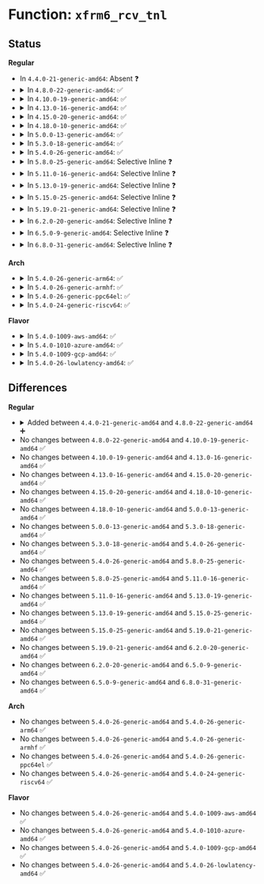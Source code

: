 # Function: <code>xfrm6_rcv_tnl</code>

## Status
<b>Regular</b>
<ul>
<li>
In <code>4.4.0-21-generic-amd64</code>: Absent ❓
</li>
<li>
<details>
<summary>In <code>4.8.0-22-generic-amd64</code>: ✅</summary>

```c
int xfrm6_rcv_tnl(struct sk_buff * skb, struct ip6_tnl * t)
```

```json
{
  "name": "xfrm6_rcv_tnl",
  "collision_type": "Unique Global",
  "inline_type": "No",
  "funcs": [
    {
      "addr": 18446744071587677248,
      "name": "xfrm6_rcv_tnl",
      "external": true,
      "loc": "net/ipv6/xfrm6_input.c:53",
      "file": "net/ipv6/xfrm6_input.c",
      "inline": "seen, unknown",
      "caller_inline": [],
      "caller_func": [
        "net/ipv6/xfrm6_input.c:xfrm6_rcv"
      ]
    }
  ],
  "symbols": [
    {
      "addr": 18446744071587677248,
      "name": "xfrm6_rcv_tnl",
      "section": ".text",
      "bind": "STB_GLOBAL",
      "size": 62
    }
  ]
}
```
</details>
</li>
<li>
<details>
<summary>In <code>4.10.0-19-generic-amd64</code>: ✅</summary>

```c
int xfrm6_rcv_tnl(struct sk_buff * skb, struct ip6_tnl * t)
```

```json
{
  "name": "xfrm6_rcv_tnl",
  "collision_type": "Unique Global",
  "inline_type": "No",
  "funcs": [
    {
      "addr": 18446744071587885648,
      "name": "xfrm6_rcv_tnl",
      "external": true,
      "loc": "net/ipv6/xfrm6_input.c:53",
      "file": "net/ipv6/xfrm6_input.c",
      "inline": "seen, unknown",
      "caller_inline": [],
      "caller_func": [
        "net/ipv6/xfrm6_input.c:xfrm6_rcv"
      ]
    }
  ],
  "symbols": [
    {
      "addr": 18446744071587885648,
      "name": "xfrm6_rcv_tnl",
      "section": ".text",
      "bind": "STB_GLOBAL",
      "size": 62
    }
  ]
}
```
</details>
</li>
<li>
<details>
<summary>In <code>4.13.0-16-generic-amd64</code>: ✅</summary>

```c
int xfrm6_rcv_tnl(struct sk_buff * skb, struct ip6_tnl * t)
```

```json
{
  "name": "xfrm6_rcv_tnl",
  "collision_type": "Unique Global",
  "inline_type": "No",
  "funcs": [
    {
      "addr": 18446744071588042672,
      "name": "xfrm6_rcv_tnl",
      "external": true,
      "loc": "net/ipv6/xfrm6_input.c:60",
      "file": "net/ipv6/xfrm6_input.c",
      "inline": "seen, unknown",
      "caller_inline": [],
      "caller_func": [
        "net/ipv6/xfrm6_input.c:xfrm6_rcv"
      ]
    }
  ],
  "symbols": [
    {
      "addr": 18446744071588042672,
      "name": "xfrm6_rcv_tnl",
      "section": ".text",
      "bind": "STB_GLOBAL",
      "size": 62
    }
  ]
}
```
</details>
</li>
<li>
<details>
<summary>In <code>4.15.0-20-generic-amd64</code>: ✅</summary>

```c
int xfrm6_rcv_tnl(struct sk_buff * skb, struct ip6_tnl * t)
```

```json
{
  "name": "xfrm6_rcv_tnl",
  "collision_type": "Unique Global",
  "inline_type": "No",
  "funcs": [
    {
      "addr": 18446744071588579984,
      "name": "xfrm6_rcv_tnl",
      "external": true,
      "loc": "net/ipv6/xfrm6_input.c:71",
      "file": "net/ipv6/xfrm6_input.c",
      "inline": "seen, unknown",
      "caller_inline": [],
      "caller_func": [
        "net/ipv6/xfrm6_input.c:xfrm6_rcv"
      ]
    }
  ],
  "symbols": [
    {
      "addr": 18446744071588579984,
      "name": "xfrm6_rcv_tnl",
      "section": ".text",
      "bind": "STB_GLOBAL",
      "size": 62
    }
  ]
}
```
</details>
</li>
<li>
<details>
<summary>In <code>4.18.0-10-generic-amd64</code>: ✅</summary>

```c
int xfrm6_rcv_tnl(struct sk_buff * skb, struct ip6_tnl * t)
```

```json
{
  "name": "xfrm6_rcv_tnl",
  "collision_type": "Unique Global",
  "inline_type": "No",
  "funcs": [
    {
      "addr": 18446744071588944720,
      "name": "xfrm6_rcv_tnl",
      "external": true,
      "loc": "net/ipv6/xfrm6_input.c:71",
      "file": "net/ipv6/xfrm6_input.c",
      "inline": "seen, unknown",
      "caller_inline": [],
      "caller_func": [
        "net/ipv6/xfrm6_input.c:xfrm6_rcv"
      ]
    }
  ],
  "symbols": [
    {
      "addr": 18446744071588944720,
      "name": "xfrm6_rcv_tnl",
      "section": ".text",
      "bind": "STB_GLOBAL",
      "size": 62
    }
  ]
}
```
</details>
</li>
<li>
<details>
<summary>In <code>5.0.0-13-generic-amd64</code>: ✅</summary>

```c
int xfrm6_rcv_tnl(struct sk_buff * skb, struct ip6_tnl * t)
```

```json
{
  "name": "xfrm6_rcv_tnl",
  "collision_type": "Unique Global",
  "inline_type": "No",
  "funcs": [
    {
      "addr": 18446744071589169024,
      "name": "xfrm6_rcv_tnl",
      "external": true,
      "loc": "net/ipv6/xfrm6_input.c:72",
      "file": "net/ipv6/xfrm6_input.c",
      "inline": "seen, unknown",
      "caller_inline": [],
      "caller_func": [
        "net/ipv6/xfrm6_input.c:xfrm6_rcv"
      ]
    }
  ],
  "symbols": [
    {
      "addr": 18446744071589169024,
      "name": "xfrm6_rcv_tnl",
      "section": ".text",
      "bind": "STB_GLOBAL",
      "size": 62
    }
  ]
}
```
</details>
</li>
<li>
<details>
<summary>In <code>5.3.0-18-generic-amd64</code>: ✅</summary>

```c
int xfrm6_rcv_tnl(struct sk_buff * skb, struct ip6_tnl * t)
```

```json
{
  "name": "xfrm6_rcv_tnl",
  "collision_type": "Unique Global",
  "inline_type": "No",
  "funcs": [
    {
      "addr": 18446744071589621728,
      "name": "xfrm6_rcv_tnl",
      "external": true,
      "loc": "net/ipv6/xfrm6_input.c:72",
      "file": "net/ipv6/xfrm6_input.c",
      "inline": "seen, unknown",
      "caller_inline": [],
      "caller_func": [
        "net/ipv6/xfrm6_input.c:xfrm6_rcv"
      ]
    }
  ],
  "symbols": [
    {
      "addr": 18446744071589621728,
      "name": "xfrm6_rcv_tnl",
      "section": ".text",
      "bind": "STB_GLOBAL",
      "size": 63
    }
  ]
}
```
</details>
</li>
<li>
<details>
<summary>In <code>5.4.0-26-generic-amd64</code>: ✅</summary>

```c
int xfrm6_rcv_tnl(struct sk_buff * skb, struct ip6_tnl * t)
```

```json
{
  "name": "xfrm6_rcv_tnl",
  "collision_type": "Unique Global",
  "inline_type": "No",
  "funcs": [
    {
      "addr": 18446744071589845904,
      "name": "xfrm6_rcv_tnl",
      "external": true,
      "loc": "net/ipv6/xfrm6_input.c:72",
      "file": "net/ipv6/xfrm6_input.c",
      "inline": "seen, unknown",
      "caller_inline": [],
      "caller_func": [
        "net/ipv6/xfrm6_input.c:xfrm6_rcv"
      ]
    }
  ],
  "symbols": [
    {
      "addr": 18446744071589845904,
      "name": "xfrm6_rcv_tnl",
      "section": ".text",
      "bind": "STB_GLOBAL",
      "size": 63
    }
  ]
}
```
</details>
</li>
<li>
<details>
<summary>In <code>5.8.0-25-generic-amd64</code>: Selective Inline ❓</summary>

```c
int xfrm6_rcv_tnl(struct sk_buff * skb, struct ip6_tnl * t)
```

```json
{
  "name": "xfrm6_rcv_tnl",
  "collision_type": "Unique Global",
  "inline_type": "Selective",
  "funcs": [
    {
      "addr": 18446744071590872869,
      "name": "xfrm6_rcv_tnl",
      "external": true,
      "loc": "net/ipv6/xfrm6_input.c:163",
      "file": "net/ipv6/xfrm6_input.c",
      "inline": "not declared, inlined",
      "caller_inline": [
        "net/ipv6/xfrm6_input.c:xfrm6_rcv"
      ],
      "caller_func": []
    }
  ],
  "symbols": [
    {
      "addr": 18446744071590872736,
      "name": "xfrm6_rcv_tnl",
      "section": ".text",
      "bind": "STB_GLOBAL",
      "size": 63
    }
  ]
}
```
</details>
</li>
<li>
<details>
<summary>In <code>5.11.0-16-generic-amd64</code>: Selective Inline ❓</summary>

```c
int xfrm6_rcv_tnl(struct sk_buff * skb, struct ip6_tnl * t)
```

```json
{
  "name": "xfrm6_rcv_tnl",
  "collision_type": "Unique Global",
  "inline_type": "Selective",
  "funcs": [
    {
      "addr": 18446744071590934165,
      "name": "xfrm6_rcv_tnl",
      "external": true,
      "loc": "net/ipv6/xfrm6_input.c:163",
      "file": "net/ipv6/xfrm6_input.c",
      "inline": "not declared, inlined",
      "caller_inline": [
        "net/ipv6/xfrm6_input.c:xfrm6_rcv"
      ],
      "caller_func": []
    }
  ],
  "symbols": [
    {
      "addr": 18446744071590934032,
      "name": "xfrm6_rcv_tnl",
      "section": ".text",
      "bind": "STB_GLOBAL",
      "size": 63
    }
  ]
}
```
</details>
</li>
<li>
<details>
<summary>In <code>5.13.0-19-generic-amd64</code>: Selective Inline ❓</summary>

```c
int xfrm6_rcv_tnl(struct sk_buff * skb, struct ip6_tnl * t)
```

```json
{
  "name": "xfrm6_rcv_tnl",
  "collision_type": "Unique Global",
  "inline_type": "Selective",
  "funcs": [
    {
      "addr": 18446744071590863685,
      "name": "xfrm6_rcv_tnl",
      "external": true,
      "loc": "net/ipv6/xfrm6_input.c:163",
      "file": "net/ipv6/xfrm6_input.c",
      "inline": "not declared, inlined",
      "caller_inline": [
        "net/ipv6/xfrm6_input.c:xfrm6_rcv"
      ],
      "caller_func": []
    }
  ],
  "symbols": [
    {
      "addr": 18446744071590863552,
      "name": "xfrm6_rcv_tnl",
      "section": ".text",
      "bind": "STB_GLOBAL",
      "size": 63
    }
  ]
}
```
</details>
</li>
<li>
<details>
<summary>In <code>5.15.0-25-generic-amd64</code>: Selective Inline ❓</summary>

```c
int xfrm6_rcv_tnl(struct sk_buff * skb, struct ip6_tnl * t)
```

```json
{
  "name": "xfrm6_rcv_tnl",
  "collision_type": "Unique Global",
  "inline_type": "Selective",
  "funcs": [
    {
      "addr": 18446744071591693749,
      "name": "xfrm6_rcv_tnl",
      "external": true,
      "loc": "net/ipv6/xfrm6_input.c:163",
      "file": "net/ipv6/xfrm6_input.c",
      "inline": "not declared, inlined",
      "caller_inline": [
        "net/ipv6/xfrm6_input.c:xfrm6_rcv"
      ],
      "caller_func": []
    }
  ],
  "symbols": [
    {
      "addr": 18446744071591693616,
      "name": "xfrm6_rcv_tnl",
      "section": ".text",
      "bind": "STB_GLOBAL",
      "size": 63
    }
  ]
}
```
</details>
</li>
<li>
<details>
<summary>In <code>5.19.0-21-generic-amd64</code>: Selective Inline ❓</summary>

```c
int xfrm6_rcv_tnl(struct sk_buff * skb, struct ip6_tnl * t)
```

```json
{
  "name": "xfrm6_rcv_tnl",
  "collision_type": "Unique Global",
  "inline_type": "Selective",
  "funcs": [
    {
      "addr": 18446744071593392037,
      "name": "xfrm6_rcv_tnl",
      "external": true,
      "loc": "net/ipv6/xfrm6_input.c:163",
      "file": "net/ipv6/xfrm6_input.c",
      "inline": "not declared, inlined",
      "caller_inline": [
        "net/ipv6/xfrm6_input.c:xfrm6_rcv"
      ],
      "caller_func": []
    }
  ],
  "symbols": [
    {
      "addr": 18446744071593391232,
      "name": "xfrm6_rcv_tnl",
      "section": ".text",
      "bind": "STB_GLOBAL",
      "size": 75
    }
  ]
}
```
</details>
</li>
<li>
<details>
<summary>In <code>6.2.0-20-generic-amd64</code>: Selective Inline ❓</summary>

```c
int xfrm6_rcv_tnl(struct sk_buff * skb, struct ip6_tnl * t)
```

```json
{
  "name": "xfrm6_rcv_tnl",
  "collision_type": "Unique Global",
  "inline_type": "Selective",
  "funcs": [
    {
      "addr": 18446744071595301477,
      "name": "xfrm6_rcv_tnl",
      "external": true,
      "loc": "net/ipv6/xfrm6_input.c:163",
      "file": "net/ipv6/xfrm6_input.c",
      "inline": "not declared, inlined",
      "caller_inline": [
        "net/ipv6/xfrm6_input.c:xfrm6_rcv"
      ],
      "caller_func": []
    }
  ],
  "symbols": [
    {
      "addr": 18446744071595300624,
      "name": "xfrm6_rcv_tnl",
      "section": ".text",
      "bind": "STB_GLOBAL",
      "size": 75
    }
  ]
}
```
</details>
</li>
<li>
<details>
<summary>In <code>6.5.0-9-generic-amd64</code>: Selective Inline ❓</summary>

```c
int xfrm6_rcv_tnl(struct sk_buff * skb, struct ip6_tnl * t)
```

```json
{
  "name": "xfrm6_rcv_tnl",
  "collision_type": "Unique Global",
  "inline_type": "Selective",
  "funcs": [
    {
      "addr": 18446744071595696453,
      "name": "xfrm6_rcv_tnl",
      "external": true,
      "loc": "net/ipv6/xfrm6_input.c:166",
      "file": "net/ipv6/xfrm6_input.c",
      "inline": "not declared, inlined",
      "caller_inline": [
        "net/ipv6/xfrm6_input.c:xfrm6_rcv"
      ],
      "caller_func": []
    }
  ],
  "symbols": [
    {
      "addr": 18446744071595695536,
      "name": "xfrm6_rcv_tnl",
      "section": ".text",
      "bind": "STB_GLOBAL",
      "size": 75
    }
  ]
}
```
</details>
</li>
<li>
<details>
<summary>In <code>6.8.0-31-generic-amd64</code>: Selective Inline ❓</summary>

```c
int xfrm6_rcv_tnl(struct sk_buff * skb, struct ip6_tnl * t)
```

```json
{
  "name": "xfrm6_rcv_tnl",
  "collision_type": "Unique Global",
  "inline_type": "Selective",
  "funcs": [
    {
      "addr": 18446744071596544693,
      "name": "xfrm6_rcv_tnl",
      "external": true,
      "loc": "net/ipv6/xfrm6_input.c:227",
      "file": "net/ipv6/xfrm6_input.c",
      "inline": "not declared, inlined",
      "caller_inline": [
        "net/ipv6/xfrm6_input.c:xfrm6_rcv"
      ],
      "caller_func": []
    }
  ],
  "symbols": [
    {
      "addr": 18446744071596543312,
      "name": "xfrm6_rcv_tnl",
      "section": ".text",
      "bind": "STB_GLOBAL",
      "size": 75
    }
  ]
}
```
</details>
</li>
</ul>
<b>Arch</b>
<ul>
<li>
<details>
<summary>In <code>5.4.0-26-generic-arm64</code>: ✅</summary>

```c
int xfrm6_rcv_tnl(struct sk_buff * skb, struct ip6_tnl * t)
```

```json
{
  "name": "xfrm6_rcv_tnl",
  "collision_type": "Unique Global",
  "inline_type": "No",
  "funcs": [
    {
      "addr": 18446603336503561784,
      "name": "xfrm6_rcv_tnl",
      "external": true,
      "loc": "net/ipv6/xfrm6_input.c:72",
      "file": "net/ipv6/xfrm6_input.c",
      "inline": "seen, unknown",
      "caller_inline": [],
      "caller_func": [
        "net/ipv6/xfrm6_input.c:xfrm6_rcv"
      ]
    }
  ],
  "symbols": [
    {
      "addr": 18446603336503561784,
      "name": "xfrm6_rcv_tnl",
      "section": ".text",
      "bind": "STB_GLOBAL",
      "size": 88
    }
  ]
}
```
</details>
</li>
<li>
<details>
<summary>In <code>5.4.0-26-generic-armhf</code>: ✅</summary>

```c
int xfrm6_rcv_tnl(struct sk_buff * skb, struct ip6_tnl * t)
```

```json
{
  "name": "xfrm6_rcv_tnl",
  "collision_type": "Unique Global",
  "inline_type": "No",
  "funcs": [
    {
      "addr": 3236209328,
      "name": "xfrm6_rcv_tnl",
      "external": true,
      "loc": "net/ipv6/xfrm6_input.c:72",
      "file": "net/ipv6/xfrm6_input.c",
      "inline": "seen, unknown",
      "caller_inline": [],
      "caller_func": [
        "net/ipv6/xfrm6_input.c:xfrm6_rcv"
      ]
    }
  ],
  "symbols": [
    {
      "addr": 3236209328,
      "name": "xfrm6_rcv_tnl",
      "section": ".text",
      "bind": "STB_GLOBAL",
      "size": 80
    }
  ]
}
```
</details>
</li>
<li>
<details>
<summary>In <code>5.4.0-26-generic-ppc64el</code>: ✅</summary>

```c
int xfrm6_rcv_tnl(struct sk_buff * skb, struct ip6_tnl * t)
```

```json
{
  "name": "xfrm6_rcv_tnl",
  "collision_type": "Unique Global",
  "inline_type": "No",
  "funcs": [
    {
      "addr": 13835058055297360368,
      "name": "xfrm6_rcv_tnl",
      "external": true,
      "loc": "net/ipv6/xfrm6_input.c:72",
      "file": "net/ipv6/xfrm6_input.c",
      "inline": "seen, unknown",
      "caller_inline": [],
      "caller_func": [
        "net/ipv6/xfrm6_input.c:xfrm6_rcv"
      ]
    }
  ],
  "symbols": [
    {
      "addr": 13835058055297360368,
      "name": "xfrm6_rcv_tnl",
      "section": ".text",
      "bind": "STB_GLOBAL",
      "size": 104
    }
  ]
}
```
</details>
</li>
<li>
<details>
<summary>In <code>5.4.0-24-generic-riscv64</code>: ✅</summary>

```c
int xfrm6_rcv_tnl(struct sk_buff * skb, struct ip6_tnl * t)
```

```json
{
  "name": "xfrm6_rcv_tnl",
  "collision_type": "Unique Global",
  "inline_type": "No",
  "funcs": [
    {
      "addr": 18446743936279520142,
      "name": "xfrm6_rcv_tnl",
      "external": true,
      "loc": "net/ipv6/xfrm6_input.c:72",
      "file": "net/ipv6/xfrm6_input.c",
      "inline": "seen, unknown",
      "caller_inline": [],
      "caller_func": [
        "net/ipv6/xfrm6_input.c:xfrm6_rcv"
      ]
    }
  ],
  "symbols": [
    {
      "addr": 18446743936279520142,
      "name": "xfrm6_rcv_tnl",
      "section": ".text",
      "bind": "STB_GLOBAL",
      "size": 82
    }
  ]
}
```
</details>
</li>
</ul>
<b>Flavor</b>
<ul>
<li>
<details>
<summary>In <code>5.4.0-1009-aws-amd64</code>: ✅</summary>

```c
int xfrm6_rcv_tnl(struct sk_buff * skb, struct ip6_tnl * t)
```

```json
{
  "name": "xfrm6_rcv_tnl",
  "collision_type": "Unique Global",
  "inline_type": "No",
  "funcs": [
    {
      "addr": 18446744071589450272,
      "name": "xfrm6_rcv_tnl",
      "external": true,
      "loc": "net/ipv6/xfrm6_input.c:72",
      "file": "net/ipv6/xfrm6_input.c",
      "inline": "seen, unknown",
      "caller_inline": [],
      "caller_func": [
        "net/ipv6/xfrm6_input.c:xfrm6_rcv"
      ]
    }
  ],
  "symbols": [
    {
      "addr": 18446744071589450272,
      "name": "xfrm6_rcv_tnl",
      "section": ".text",
      "bind": "STB_GLOBAL",
      "size": 63
    }
  ]
}
```
</details>
</li>
<li>
<details>
<summary>In <code>5.4.0-1010-azure-amd64</code>: ✅</summary>

```c
int xfrm6_rcv_tnl(struct sk_buff * skb, struct ip6_tnl * t)
```

```json
{
  "name": "xfrm6_rcv_tnl",
  "collision_type": "Unique Global",
  "inline_type": "No",
  "funcs": [
    {
      "addr": 18446744071589175264,
      "name": "xfrm6_rcv_tnl",
      "external": true,
      "loc": "net/ipv6/xfrm6_input.c:72",
      "file": "net/ipv6/xfrm6_input.c",
      "inline": "seen, unknown",
      "caller_inline": [],
      "caller_func": [
        "net/ipv6/xfrm6_input.c:xfrm6_rcv"
      ]
    }
  ],
  "symbols": [
    {
      "addr": 18446744071589175264,
      "name": "xfrm6_rcv_tnl",
      "section": ".text",
      "bind": "STB_GLOBAL",
      "size": 63
    }
  ]
}
```
</details>
</li>
<li>
<details>
<summary>In <code>5.4.0-1009-gcp-amd64</code>: ✅</summary>

```c
int xfrm6_rcv_tnl(struct sk_buff * skb, struct ip6_tnl * t)
```

```json
{
  "name": "xfrm6_rcv_tnl",
  "collision_type": "Unique Global",
  "inline_type": "No",
  "funcs": [
    {
      "addr": 18446744071589887136,
      "name": "xfrm6_rcv_tnl",
      "external": true,
      "loc": "net/ipv6/xfrm6_input.c:72",
      "file": "net/ipv6/xfrm6_input.c",
      "inline": "seen, unknown",
      "caller_inline": [],
      "caller_func": [
        "net/ipv6/xfrm6_input.c:xfrm6_rcv"
      ]
    }
  ],
  "symbols": [
    {
      "addr": 18446744071589887136,
      "name": "xfrm6_rcv_tnl",
      "section": ".text",
      "bind": "STB_GLOBAL",
      "size": 63
    }
  ]
}
```
</details>
</li>
<li>
<details>
<summary>In <code>5.4.0-26-lowlatency-amd64</code>: ✅</summary>

```c
int xfrm6_rcv_tnl(struct sk_buff * skb, struct ip6_tnl * t)
```

```json
{
  "name": "xfrm6_rcv_tnl",
  "collision_type": "Unique Global",
  "inline_type": "No",
  "funcs": [
    {
      "addr": 18446744071589939408,
      "name": "xfrm6_rcv_tnl",
      "external": true,
      "loc": "net/ipv6/xfrm6_input.c:72",
      "file": "net/ipv6/xfrm6_input.c",
      "inline": "seen, unknown",
      "caller_inline": [],
      "caller_func": [
        "net/ipv6/xfrm6_input.c:xfrm6_rcv"
      ]
    }
  ],
  "symbols": [
    {
      "addr": 18446744071589939408,
      "name": "xfrm6_rcv_tnl",
      "section": ".text",
      "bind": "STB_GLOBAL",
      "size": 63
    }
  ]
}
```
</details>
</li>
</ul>

## Differences
<b>Regular</b>
<ul>
<li>
<details>
<summary>Added between <code>4.4.0-21-generic-amd64</code> and <code>4.8.0-22-generic-amd64</code> ➕</summary>

```c
int xfrm6_rcv_tnl(struct sk_buff * skb, struct ip6_tnl * t)
```
</details>
</li>
<li>
No changes between <code>4.8.0-22-generic-amd64</code> and <code>4.10.0-19-generic-amd64</code> ✅
</li>
<li>
No changes between <code>4.10.0-19-generic-amd64</code> and <code>4.13.0-16-generic-amd64</code> ✅
</li>
<li>
No changes between <code>4.13.0-16-generic-amd64</code> and <code>4.15.0-20-generic-amd64</code> ✅
</li>
<li>
No changes between <code>4.15.0-20-generic-amd64</code> and <code>4.18.0-10-generic-amd64</code> ✅
</li>
<li>
No changes between <code>4.18.0-10-generic-amd64</code> and <code>5.0.0-13-generic-amd64</code> ✅
</li>
<li>
No changes between <code>5.0.0-13-generic-amd64</code> and <code>5.3.0-18-generic-amd64</code> ✅
</li>
<li>
No changes between <code>5.3.0-18-generic-amd64</code> and <code>5.4.0-26-generic-amd64</code> ✅
</li>
<li>
No changes between <code>5.4.0-26-generic-amd64</code> and <code>5.8.0-25-generic-amd64</code> ✅
</li>
<li>
No changes between <code>5.8.0-25-generic-amd64</code> and <code>5.11.0-16-generic-amd64</code> ✅
</li>
<li>
No changes between <code>5.11.0-16-generic-amd64</code> and <code>5.13.0-19-generic-amd64</code> ✅
</li>
<li>
No changes between <code>5.13.0-19-generic-amd64</code> and <code>5.15.0-25-generic-amd64</code> ✅
</li>
<li>
No changes between <code>5.15.0-25-generic-amd64</code> and <code>5.19.0-21-generic-amd64</code> ✅
</li>
<li>
No changes between <code>5.19.0-21-generic-amd64</code> and <code>6.2.0-20-generic-amd64</code> ✅
</li>
<li>
No changes between <code>6.2.0-20-generic-amd64</code> and <code>6.5.0-9-generic-amd64</code> ✅
</li>
<li>
No changes between <code>6.5.0-9-generic-amd64</code> and <code>6.8.0-31-generic-amd64</code> ✅
</li>
</ul>
<b>Arch</b>
<ul>
<li>
No changes between <code>5.4.0-26-generic-amd64</code> and <code>5.4.0-26-generic-arm64</code> ✅
</li>
<li>
No changes between <code>5.4.0-26-generic-amd64</code> and <code>5.4.0-26-generic-armhf</code> ✅
</li>
<li>
No changes between <code>5.4.0-26-generic-amd64</code> and <code>5.4.0-26-generic-ppc64el</code> ✅
</li>
<li>
No changes between <code>5.4.0-26-generic-amd64</code> and <code>5.4.0-24-generic-riscv64</code> ✅
</li>
</ul>
<b>Flavor</b>
<ul>
<li>
No changes between <code>5.4.0-26-generic-amd64</code> and <code>5.4.0-1009-aws-amd64</code> ✅
</li>
<li>
No changes between <code>5.4.0-26-generic-amd64</code> and <code>5.4.0-1010-azure-amd64</code> ✅
</li>
<li>
No changes between <code>5.4.0-26-generic-amd64</code> and <code>5.4.0-1009-gcp-amd64</code> ✅
</li>
<li>
No changes between <code>5.4.0-26-generic-amd64</code> and <code>5.4.0-26-lowlatency-amd64</code> ✅
</li>
</ul>
